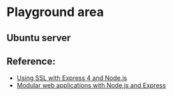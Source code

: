 # Playground area
## Ubuntu server
## Reference:
* [Using SSL with Express 4 and Node.js](https://aghassi.github.io/ssl-using-express-4/)
* [Modular web applications with Node.js and Express](https://vimeo.com/56166857)
